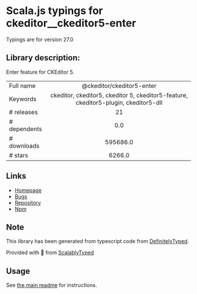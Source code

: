 
# Scala.js typings for ckeditor__ckeditor5-enter

Typings are for version 27.0

## Library description:
Enter feature for CKEditor 5.

|                    |                 |
| ------------------ | :-------------: |
| Full name          | @ckeditor/ckeditor5-enter |
| Keywords           | ckeditor, ckeditor5, ckeditor 5, ckeditor5-feature, ckeditor5-plugin, ckeditor5-dll |
| # releases         | 21 |
| # dependents       | 0.0 |
| # downloads        | 595686.0 |
| # stars            | 6266.0 |

## Links
- [Homepage](https://ckeditor.com/ckeditor-5)
- [Bugs](https://github.com/ckeditor/ckeditor5/issues)
- [Repository](https://github.com/ckeditor/ckeditor5)
- [Npm](https://www.npmjs.com/package/%40ckeditor%2Fckeditor5-enter)
    


## Note
This library has been generated from typescript code from [DefinitelyTyped](https://definitelytyped.org).

Provided with :purple_heart: from [ScalablyTyped](https://github.com/oyvindberg/ScalablyTyped)

## Usage
See [the main readme](../../readme.md) for instructions.


